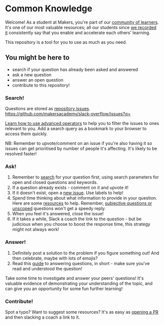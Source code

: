 # Common Knowledge

Welcome! As a student at Makers, you're part of our [community of learners](https://early.khanacademy.org/open-ended/). It's one of our most valuable resources; all our students since [we recorded it](https://docs.google.com/spreadsheets/d/1iab67so3To5neYnwY6IcF7VX3oLt9WvR2xun4eTxsxo/edit#gid=0) consistently say that you enable and accelerate each others' learning.

This repository is a tool for you to use as much as you need.

## You might be here to
- search if your question has already been asked and answered
- ask a new question
- answer an open question
- contribute to this repository!

### Search!

Questions are stored as [repository issues](https://github.com/makersacademy/common-knowledge/issues).
https://github.com/makersacademy/slack-overflow/issues?q=

[Learn how to use advanced operators](https://help.github.com/articles/searching-issues/) to help you to filter the issues to ones relevant to you. Add a search query as a bookmark to your browser to access them quickly.

NB: Remember to upvote/comment on an issue if you're also having it so issues can get prioritised by number of people it's affecting. It's likely to be resolved faster!


### Ask!

1. Remember to [search](https://github.com/makersacademy/slack-overflow/issues?q=) for your question first, using search parameters for open and closed questions and keywords. 
2. If a question already exists - comment on it and upvote it!
3. If it doesn't exist, open a [new issue](https://github.com/makersacademy/slack-overflow/issues/new?assignees=&labels=&template=student-question.md&title=). Use labels to help!
4. Spend time thinking about what information to provide in your question. Here are some [resources](http://stackoverflow.com/help/how-to-ask) to help. Remember, [subjective questions or unscoped](http://stackoverflow.com/help/dont-ask) questions won't get a speedy reply.
5. When you feel it's answered, close the issue!
6. If it takes a while, Slack a coach the link to the question - but be judicious when you choose to boost the response time, this strategy might not always work!

### Answer!

1. Definitely post a solution to the problem if you figure something out! And then celebrate, maybe with lots of emojis?
2. Read this [guide](http://stackoverflow.com/help/how-to-answer) to answering questions, in short - make sure you've read and understood the question!

Take some time to investigate and answer your peers' questions! It's valuable evidence of demonstrating your understanding of the topic, and can give you an opportunity for some fun further learning!

### Contribute!

Spot a typo? Want to suggest some resources? It's as easy as [opening a PR](https://help.github.com/en/github/collaborating-with-issues-and-pull-requests/creating-a-pull-request) and then slacking a coach a link to it.
